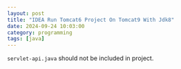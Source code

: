 ```yaml
---
layout: post
title: "IDEA Run Tomcat6 Project On Tomcat9 With Jdk8"
date: 2024-09-24 10:03:00
category: programming
tags: [java]
---
```


`servlet-api.java` should not be included in project.


[jekyll]: http://jekyllrb.com
[jekyll-gh]: https://github.com/jekyll/jekyll
[jekyll-help]: https://github.com/jekyll/jekyll-help

